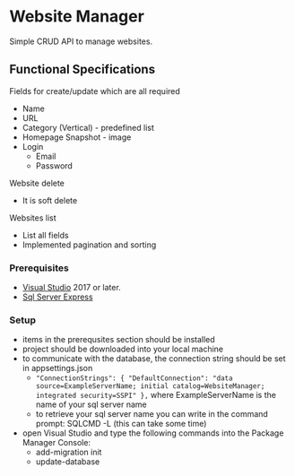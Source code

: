 # Website Manager

Simple CRUD API to manage websites.

## Functional Specifications

Fields for create/update which are all required
* Name
* URL
* Category (Vertical) - predefined list
* Homepage Snapshot - image
* Login
  * Email
  * Password

Website delete
* It is soft delete

Websites list
* List all fields
* Implemented pagination and sorting

### Prerequisites
* [Visual Studio](https://visualstudio.microsoft.com/vs/) 2017 or later.
* [Sql Server Express](https://www.microsoft.com/en-us/download/details.aspx?id=55994)

### Setup
- items in the prerequsites section should be installed
- project should be downloaded into your local machine
- to communicate with the database, the connection string should be set in appsettings.json
  - `"ConnectionStrings": {
    "DefaultConnection": "data source=ExampleServerName; initial catalog=WebsiteManager; integrated security=SSPI"
  },` where ExampleServerName is the name of your sql server name
  - to retrieve your sql server name you can write in the command prompt: SQLCMD -L (this can take some time)
 - open Visual Studio and type the following commands into the Package Manager Console:
   - add-migration init
   - update-database
